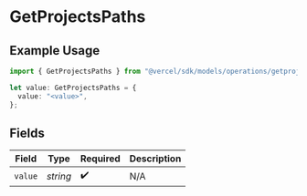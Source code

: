 # GetProjectsPaths

## Example Usage

```typescript
import { GetProjectsPaths } from "@vercel/sdk/models/operations/getprojects.js";

let value: GetProjectsPaths = {
  value: "<value>",
};
```

## Fields

| Field              | Type               | Required           | Description        |
| ------------------ | ------------------ | ------------------ | ------------------ |
| `value`            | *string*           | :heavy_check_mark: | N/A                |